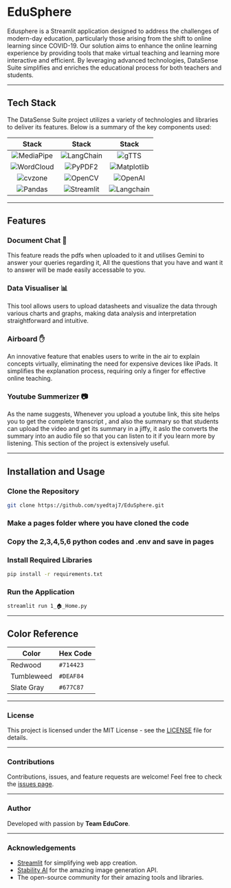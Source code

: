 # EduSphere

Edusphere is a Streamlit application designed to address the challenges of modern-day education, particularly those arising from the shift to online learning since COVID-19. Our solution aims to enhance the online learning experience by providing tools that make virtual teaching and learning more interactive and efficient. By leveraging advanced technologies, DataSense Suite simplifies and enriches the educational process for both teachers and students.


---
## Tech Stack

The DataSense Suite project utilizes a variety of technologies and libraries to deliver its features. Below is a summary of the key components used:



Stack         |  Stack    | Stack   
:-------------------------:|:-------------------------: | :-------------------------:| 
![MediaPipe](https://img.shields.io/badge/mediapipe-%23ffdb00.svg?style=for-the-badge&logo=google&logoColor=black)  |  ![LangChain](https://img.shields.io/badge/langchain-%230073ff.svg?style=for-the-badge&logo=chain&logoColor=white) | ![gTTS](https://img.shields.io/badge/gTTS-%23ffda44.svg?style=for-the-badge&logo=google&logoColor=black)| 
![WordCloud](https://img.shields.io/badge/wordcloud-%23FF9900.svg?style=for-the-badge&logo=cloud&logoColor=white) | ![PyPDF2](https://img.shields.io/badge/pypdf2-%234B8BBE.svg?style=for-the-badge&logo=python&logoColor=white) | ![Matplotlib](https://img.shields.io/badge/matplotlib-%230079C8.svg?style=for-the-badge&logo=python&logoColor=white) | 
![cvzone](https://img.shields.io/badge/cvzone-%2332CD32.svg?style=for-the-badge&logo=opencv&logoColor=white) | ![OpenCV](https://img.shields.io/badge/opencv-%23white.svg?style=for-the-badge&logo=opencv&logoColor=white) | ![OpenAI](https://img.shields.io/badge/OpenAI-%234a4a4a.svg?style=for-the-badge&logo=openai&logoColor=white) |
 ![Pandas](https://img.shields.io/badge/pandas-%23150458.svg?style=for-the-badge&logo=pandas&logoColor=white) | ![Streamlit](https://img.shields.io/badge/streamlit-%23FF4B4B.svg?style=for-the-badge&logo=streamlit&logoColor=white) | ![Langchain](https://img.shields.io/badge/langchain-%23FF4B4B.svg?style=for-the-badge)|


---

## Features

### Document Chat 📄
This feature reads the pdfs when uploaded to it and utilises Gemini to answer your queries regarding it, All the questions that you have and want it to answer will be made easily accessable to you.

### Data Visualiser 📊
This tool allows users to upload datasheets and visualize the data through various charts and graphs, making data analysis and interpretation straightforward and intuitive.

### Airboard ✋
An innovative feature that enables users to write in the air to explain concepts virtually, eliminating the need for expensive devices like iPads. It simplifies the explanation process, requiring only a finger for effective online teaching.

### Youtube Summerizer 📷
As the name suggests, Whenever you upload a youtube link, this site helps you to get the complete transcript , and also the summary so that students can upload the video and get its summary in a jiffy, it aslo the converts the summary into an audio file so that you can listen to it if you learn more by listening. This section of the project is extensively useful.

---

## Installation and Usage

### Clone the Repository
```bash
git clone https://github.com/syedtaj7/EduSphere.git
```
### Make a pages folder where you have cloned the code

### Copy the 2,3,4,5,6 python codes and .env and save in pages 

### Install Required Libraries
```bash
pip install -r requirements.txt
```

### Run the Application
```bash
streamlit run 1_🏠_Home.py
```

---



## Color Reference

| Color       | Hex Code  |
|-------------|-----------|
| Redwood     | `#714423` |
| Tumbleweed  | `#DEAF84` |
| Slate Gray  | `#677C87` |

---

### License
This project is licensed under the MIT License - see the [LICENSE](LICENSE) file for details.

---

### Contributions
Contributions, issues, and feature requests are welcome! Feel free to check the [issues page](https://github.com/syedtaj7/EduSphere/issues).

---

### Author
Developed with passion by **Team EduCore**.

---

### Acknowledgements
- [Streamlit](https://streamlit.io/) for simplifying web app creation.
- [Stability AI](https://stability.ai/) for the amazing image generation API.
- The open-source community for their amazing tools and libraries.

